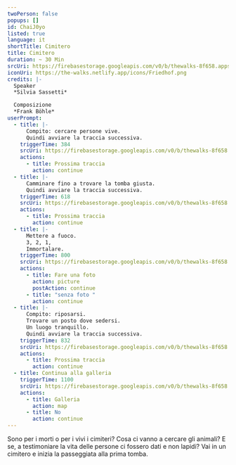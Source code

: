 ```yaml
---
twoPerson: false
popups: []
id: ChaiJ0yo
listed: true
language: it
shortTitle: Cimitero
title: Cimitero
duration: ~ 30 Min
srcUri: https://firebasestorage.googleapis.com/v0/b/thewalks-8f658.appspot.com/o/mp3%2Fv0%2Fit_ChaiJ0yo%2Fit_ChaiJ0yo.mp3?alt=media&token=36fd8563-cc39-441d-9c2f-f4982dc7dbbc
iconUri: https://the-walks.netlify.app/icons/Friedhof.png
credits: |-
  Speaker
  *Silvia Sassetti*

  Composizione
  *Frank Böhle*
userPrompt:
  - title: |-
      Compito: cercare persone vive.
      Quindi avviare la traccia successiva.
    triggerTime: 384
    srcUri: https://firebasestorage.googleapis.com/v0/b/thewalks-8f658.appspot.com/o/mp3%2Fv0%2Fde_ChaiJ0yo%2Fde_ChaiJ0yo_loop_1.mp3?alt=media&token=7d3b45a7-12e5-4400-8c15-33886e2204a1
    actions:
      - title: Prossima traccia
        action: continue
  - title: |-
      Camminare fino a trovare la tomba giusta. 
      Quindi avviare la traccia successiva.
    triggerTime: 618
    srcUri: https://firebasestorage.googleapis.com/v0/b/thewalks-8f658.appspot.com/o/mp3%2Fv0%2Fde_ChaiJ0yo%2Fde_ChaiJ0yo_loop_2.mp3?alt=media&token=375131c9-94b6-4097-b026-003be5056fbc
    actions:
      - title: Prossima traccia
        action: continue
  - title: |-
      Mettere a fuoco.
      3, 2, 1, 
      Immortalare.
    triggerTime: 800
    srcUri: https://firebasestorage.googleapis.com/v0/b/thewalks-8f658.appspot.com/o/mp3%2Fv0%2Fit_ChaiJ0yo%2Fit_ChaiJ0yo_loop_3.mp3?alt=media&token=566d6f23-5cf6-49d8-8f08-7a3f787d3fd0
    actions:
      - title: Fare una foto
        action: picture
        postAction: continue
      - title: "senza foto "
        action: continue
  - title: |-
      Compito: riposarsi. 
      Trovare un posto dove sedersi.
      Un luogo tranquillo.
      Quindi avviare la traccia successiva.
    triggerTime: 832
    srcUri: https://firebasestorage.googleapis.com/v0/b/thewalks-8f658.appspot.com/o/mp3%2Fv0%2Fde_ChaiJ0yo%2Fde_ChaiJ0yo_loop_4.mp3?alt=media&token=ffd6fa93-15dd-4036-bbf7-b173a7c67e9e
    actions:
      - title: Prossima traccia
        action: continue
  - title: Continua alla galleria
    triggerTime: 1100
    srcUri: https://firebasestorage.googleapis.com/v0/b/thewalks-8f658.appspot.com/o/static%2Fmedias%2Fmulti_Zeubeel8_loop.mp3?alt=media&token=88349085-3303-48b9-bdc6-fd7b09519a26
    actions:
      - title: Galleria
        action: map
      - title: No
        action: continue
---
```

Sono per i morti o per i vivi i cimiteri? Cosa ci vanno a cercare gli animali? E se, a testimoniare la vita delle persone ci fossero dati e non lapidi? Vai in un cimitero e inizia la passeggiata alla prima tomba.